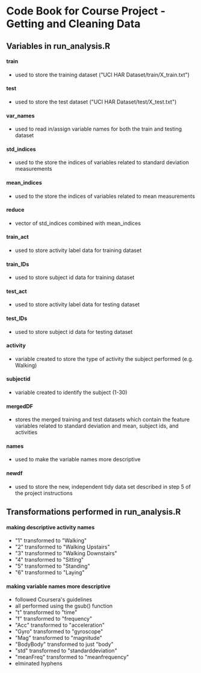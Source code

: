 # Code Book for Course Project - Getting and Cleaning Data

## Variables in run_analysis.R

#### train
* used to store the training dataset ("UCI HAR Dataset/train/X_train.txt")
#### test
* used to store the test dataset ("UCI HAR Dataset/test/X_test.txt")
#### var_names
* used to read in/assign variable names for both the train and testing dataset 
#### std_indices
* used to the store the indices of variables related to standard deviation measurements
#### mean_indices
* used to the store the indices of variables related to mean measurements
#### reduce
* vector of std_indices combined with mean_indices
#### train_act 
* used to store activity label data for training dataset
#### train_IDs
* used to store subject id data for training dataset
#### test_act 
* used to store activity label data for testing dataset
#### test_IDs
* used to store subject id data for testing dataset
#### activity
* variable created to store the type of activity the subject performed (e.g. Walking)
#### subjectid
* variable created to identify the subject (1-30)
#### mergedDF 
* stores the merged training and test datasets which contain the feature variables related to   standard deviation and mean, subject ids, and activities
#### names
* used to make the variable names more descriptive 
#### newdf
* used to store the new, independent tidy data set described in step 5 of the project instructions

## Transformations performed in run_analysis.R

#### making descriptive activity names
* "1" transformed to "Walking"
* "2" transformed to "Walking Upstairs"
* "3" transformed to "Walking Downstairs"
* "4" transformed to "Sitting"
* "5" transformed to "Standing"
* "6" transformed to "Laying"

#### making variable names more descriptive
* followed Coursera's guidelines
* all performed using the gsub() function 
* "t" transformed to "time"
* "f" transformed to "frequency"
* "Acc" transformed to "acceleration"
* "Gyro" transformed to "gyroscope"
* "Mag" transformed to "magnitude"
* "BodyBody" transformed to just "body"
* "std" transformed to "standarddeviation"
* "meanFreq" transformed to "meanfrequency"
* elminated hyphens







